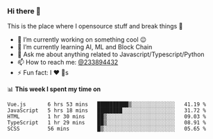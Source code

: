 ### Hi there 👋

<!--
**a233894432/a233894432** is a ✨ _special_ ✨ repository because its `README.md` (this file) appears on your GitHub profile.

Here are some ideas to get you started:

- 🔭 I’m currently working on ...
- 🌱 I’m currently learning ...
- 👯 I’m looking to collaborate on ...
- 🤔 I’m looking for help with ...
- 💬 Ask me about ...
- 📫 How to reach me: ...
- 😄 Pronouns: ...
- ⚡ Fun fact: ...
-->
 
 
This is the place where I opensource stuff and break things :rofl:

- 🔭 I’m currently working on something cool :wink:
- 🌱 I’m currently learning AI, ML and Block Chain
- 💬 Ask me about anything related to Javascript/Typescript/Python
- 📫 How to reach me: [@233894432](https://twitter.com/233894432)
- ⚡ Fun fact: I :heart: :dog:s

📊 **This week I spent my time on**
<!--START_SECTION:waka-->
```text
Vue.js       6 hrs 53 mins   ██████████▒░░░░░░░░░░░░░░   41.19 % 
JavaScript   5 hrs 18 mins   ████████░░░░░░░░░░░░░░░░░   31.72 % 
HTML         1 hr 30 mins    ██▒░░░░░░░░░░░░░░░░░░░░░░   09.03 % 
TypeScript   1 hr 29 mins    ██▒░░░░░░░░░░░░░░░░░░░░░░   08.91 % 
SCSS         56 mins         █▒░░░░░░░░░░░░░░░░░░░░░░░   05.65 % 
```
<!--END_SECTION:waka-->
